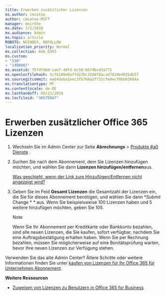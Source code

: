 ```yaml
---
title: Erwerben zusätzlicher Lizenzen
ms.author: cmcatee
author: cmcatee-MSFT
manager: mnirkhe
ms.date: 3/2/2018
ms.audience: Admin
ms.topic: article
ROBOTS: NOINDEX, NOFOLLOW
localization_priority: Normal
ms.collection: Adm_O365
ms.custom:
- "530"
- "1400007"
ms.assetid: 75fdfd6d-cae7-40fd-bc50-8674bcd3a771
ms.openlocfilehash: 5cf6100e0affd23bc320df8acad7810e402bdb5f
ms.sourcegitcommit: ea64deba1eec3fb768a2f732cfe0ec79bb03694a
ms.translationtype: MT
ms.contentlocale: de-DE
ms.lasthandoff: 08/23/2019
ms.locfileid: "36575947"
---
```

# <a name="buy-additional-office-365-licenses"></a>Erwerben zusätzlicher Office 365 Lizenzen

1. Wechseln Sie im Admin Center zur Seite **Abrechnungs** \> [Produkte #a0 Dienste](https://go.microsoft.com/fwlink/p/?linkid=842054) .

2. Suchen Sie nach dem Abonnement, dem Sie Lizenzen hinzufügen möchten, und wählen Sie dann **Lizenzen hinzufügen/entfernen**aus.

    [Was geschieht, wenn der Link zum Hinzufügen/Entfernen nicht angezeigt wird?](https://docs.microsoft.com/office365/admin/subscriptions-and-billing/buy-licenses#what-if-i-dont-see-the-addremove-licenses-link)

3. Geben Sie im Feld **Gesamt Lizenzen** die Gesamtzahl der Lizenzen ein, die Sie für dieses Abonnement benötigen, und wählen Sie dann **Submit* Change * * aus. Wenn Sie beispielsweise 100 Lizenzen haben und 5 weitere hinzufügen möchten, geben Sie 105.

    > [!NOTE]
    > Wenn Sie Ihr Abonnement per Kreditkarte oder Bankkonto bezahlen, sind alle neuen Lizenzen, die Sie kaufen, sofort verfügbar, nachdem Sie eine Auftragsbestätigung erhalten haben. Wenn Sie per Rechnung bezahlen, müssen Sie möglicherweise auf eine Bonitätsprüfung warten, bevor Ihre neuen Lizenzen zur Verfügung stehen.

Verwenden Sie das alte Admin Center? Ältere Schritte oder weitere Informationen finden Sie unter [kaufen von Lizenzen für Ihr Office 365 für Unternehmen Abonnement](https://docs.microsoft.com/office365/admin/subscriptions-and-billing/buy-licenses).  

**Weitere Ressourcen**

- [Zuweisen von Lizenzen zu Benutzern in Office 365 for Business](https://docs.microsoft.com/office365/admin/subscriptions-and-billing/assign-licenses-to-users)

